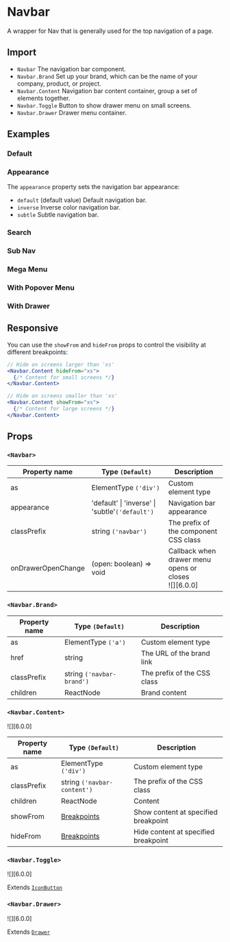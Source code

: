 # Navbar

A wrapper for Nav that is generally used for the top navigation of a page.

## Import

<!--{include:<import-guide>}-->

- `Navbar` The navigation bar component.
- `Navbar.Brand` Set up your brand, which can be the name of your company, product, or project.
- `Navbar.Content` Navigation bar content container, group a set of elements together.
- `Navbar.Toggle` Button to show drawer menu on small screens.
- `Navbar.Drawer` Drawer menu container.

## Examples

### Default

<!--{include:`basic.md`}-->

### Appearance

The `appearance` property sets the navigation bar appearance:

- `default` (default value) Default navigation bar.
- `inverse` Inverse color navigation bar.
- `subtle` Subtle navigation bar.

<!--{include:`appearance.md`}-->

### Search

<!--{include:`search.md`}-->

### Sub Nav

<!--{include:`subnav.md`}-->

### Mega Menu

<!--{include:`mege-menu.md`}-->

### With Popover Menu

<!--{include:`with-popover.md`}-->

### With Drawer

<!--{include:`with-drawer.md`}-->

## Responsive

<!--{include:<example-responsive>}-->

You can use the `showFrom` and `hideFrom` props to control the visibility at different breakpoints:

```jsx
// Hide on screens larger than 'xs'
<Navbar.Content hideFrom="xs">
  {/* Content for small screens */}
</Navbar.Content>

// Hide on screens smaller than 'xs'
<Navbar.Content showFrom="xs">
  {/* Content for large screens */}
</Navbar.Content>
```

## Props

### `<Navbar>`

| Property name      | Type `(Default)`                                | Description                                               |
| ------------------ | ----------------------------------------------- | --------------------------------------------------------- |
| as                 | ElementType `('div')`                           | Custom element type                                       |
| appearance         | 'default' \| 'inverse' \| 'subtle'`('default')` | Navigation bar appearance                                 |
| classPrefix        | string `('navbar')`                             | The prefix of the component CSS class                     |
| onDrawerOpenChange | (open: boolean) => void                         | Callback when drawer menu opens or closes<br/> ![][6.0.0] |

### `<Navbar.Brand>`

| Property name | Type `(Default)`          | Description                 |
| ------------- | ------------------------- | --------------------------- |
| as            | ElementType `('a')`       | Custom element type         |
| href          | string                    | The URL of the brand link   |
| classPrefix   | string `('navbar-brand')` | The prefix of the CSS class |
| children      | ReactNode                 | Brand content               |

### `<Navbar.Content>`

![][6.0.0]

| Property name | Type `(Default)`            | Description                          |
| ------------- | --------------------------- | ------------------------------------ |
| as            | ElementType `('div')`       | Custom element type                  |
| classPrefix   | string `('navbar-content')` | The prefix of the CSS class          |
| children      | ReactNode                   | Content                              |
| showFrom      | [Breakpoints][breakpoints]  | Show content at specified breakpoint |
| hideFrom      | [Breakpoints][breakpoints]  | Hide content at specified breakpoint |

### `<Navbar.Toggle>`

![][6.0.0]

Extends [`IconButton`](/components/icon-button)

### `<Navbar.Drawer>`

![][6.0.0]

Extends [`Drawer`](/components/drawer)



<!--{include:(_common/types/breakpoints.md)}-->

[breakpoints]: #code-ts-breakpoints-code
